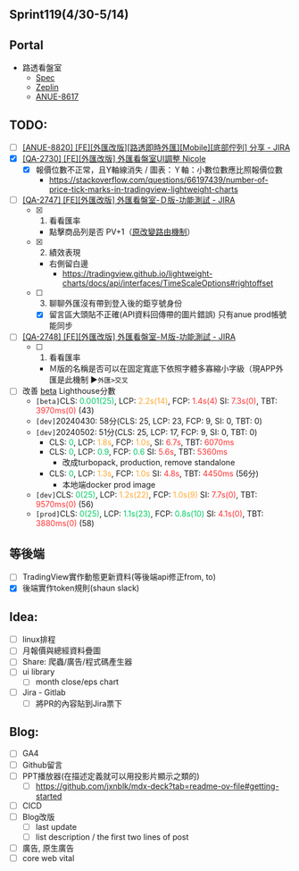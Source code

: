 ## Sprint119(4/30-5/14)
## Portal
 * 路透看盤室
	* [Spec](https://cnyesrd.atlassian.net/wiki/spaces/PS/pages/2175926273)
	 * [Zeplin](https://app.zeplin.io/project/576287bda89e8aa7045cfba5/screen/6535e544b517d3229444d5c5)
	 * [ANUE-8617](https://cnyesrd.atlassian.net/browse/ANUE-8617)

## TODO:
* [ ] [[ANUE-8820] [FE][外匯改版][路透即時外匯][Mobile][底部佇列] 分享 - JIRA](https://cnyesrd.atlassian.net/browse/ANUE-8820)
* [x] [[QA-2730] [FE][外匯改版] 外匯看盤室UI調整 Nicole](https://cnyesrd.atlassian.net/browse/QA-2730)
	* [x] 報價位數不正常，且Y軸線消失 / 圖表：Ｙ軸：小數位數應比照報價位數
		* https://stackoverflow.com/questions/66197439/number-of-price-tick-marks-in-tradingview-lightweight-charts
* [ ] [[QA-2747] [FE][外匯改版] 外匯看盤室-Ｄ版-功能測試 - JIRA](https://cnyesrd.atlassian.net/browse/QA-2747)
	* [x] 1. 看看匯率
	    - 點擊商品列是否 PV+1（[原改變路由機制](https://www.cnyes.com/forex/reuters "https://www.cnyes.com/forex/reuters")）
	- [x] 2. 績效表現
	    - 右側留白邊
		    - https://tradingview.github.io/lightweight-charts/docs/api/interfaces/TimeScaleOptions#rightoffset
	- [ ] 3. 聊聊外匯沒有帶到登入後的鉅亨號身份  
		* [x] 留言區大頭貼不正確(API資料回傳帶的圖片錯誤) 只有anue prod帳號能同步
* [ ] [[QA-2748] [FE][外匯改版] 外匯看盤室-Ｍ版-功能測試 - JIRA](https://cnyesrd.atlassian.net/browse/QA-2748)
	* [ ] 1. 看看匯率
	    - Ｍ版的名稱是否可以在固定寬底下依照字體多寡縮小字級（現APP外匯是此機制 ▶︎`外匯>交叉`
* [ ] 改善 [beta](https://forex2.beta.cnyes.cool/forex/reuters) Lighthouse分數
	* `[beta]`CLS: <font color="#00cc66">0.001(25)</font>, LCP: <font color="#ffaa33">2.2s(14)</font>, FCP: <font color="#ff3333">1.4s(4)</font> SI: <font color="#ff3333">7.3s(0)</font>, TBT: <font color="#ff3333">3970ms(0)</font> (43)
	* `[dev]`20240430: 58分(CLS: 25, LCP: 23, FCP: 9, SI: 0, TBT: 0)
	* `[dev]`20240502: 51分(CLS: 25, LCP: 17, FCP: 9, SI: 0, TBT: 0)
		* CLS: <font color="#00cc66">0</font>, LCP: <font color="#ffaa33">1.8s</font>, FCP: <font color="#ffaa33">1.0s</font>, SI: <font color="#ff3333">6.7s</font>, TBT: <font color="#ff3333">6070ms</font>
		* CLS: <font color="#00cc66">0</font>, LCP: <font color="#00cc66">0.9</font>, FCP: <font color="#00cc66">0.6</font> SI: <font color="#ff3333">5.6s</font>, TBT: <font color="#ff3333">5360ms</font> 
			* 改成turbopack, production, remove standalone
		* CLS: <font color="#00cc66">0</font>, LCP: <font color="#ffaa33">1.3s</font>, FCP: <font color="#ffaa33">1.0s</font> SI: <font color="#ff3333">4.8s</font>, TBT: <font color="#ff3333">4450ms</font>  (56分)
			* 本地端docker prod image
	* `[dev]`CLS: <font color="#00cc66">0(25)</font>, LCP: <font color="#ffaa33">1.2s(22)</font>, FCP: <font color="#ffaa33">1.0s(9)</font> SI: <font color="#ff3333">7.7s(0)</font>, TBT: <font color="#ff3333">9570ms(0)</font> (56)
	* `[prod]`CLS: <font color="#00cc66">0(25)</font>, LCP: <font color="#00cc66">1.1s(23)</font>, FCP: <font color="#00cc66">0.8s(10)</font> SI: <font color="#ff3333">4.1s(0)</font>, TBT: <font color="#ff3333">3880ms(0)</font> (58)



## 等後端
* [ ] TradingView實作動態更新資料(等後端api修正from, to)
* [x] 後端實作token規則(shaun slack)

## Idea:
* [ ] linux排程
* [ ] 月報價與總經資料疊圖
* [ ] Share: 爬蟲/廣告/程式碼產生器
* [ ] ui library
	* [ ] month close/eps chart
* [ ] Jira - Gitlab
	* [ ] 將PR的內容貼到Jira票下

## Blog: 
* [ ] GA4
* [ ] Github留言
* [ ] PPT播放器(在描述定義就可以用投影片顯示之類的)
	* [ ] https://github.com/jxnblk/mdx-deck?tab=readme-ov-file#getting-started
* [ ] CICD
* [ ] Blog改版
	* [ ] last update
	* [ ] list description / the first two lines of post
* [ ] 廣告, 原生廣告
* [ ] core web vital